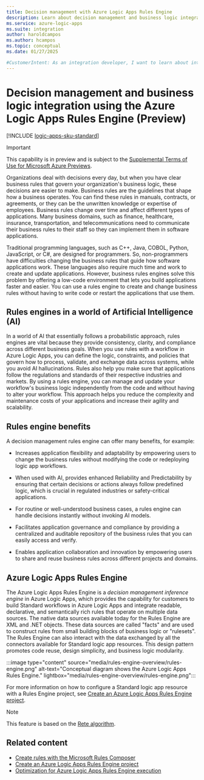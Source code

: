 ```yaml
---
title: Decision management with Azure Logic Apps Rules Engine
description: Learn about decision management and business logic integration with Standard logic app workflows using the Azure Logic Apps Rules Engine.
ms.service: azure-logic-apps
ms.suite: integration
author: haroldcampos
ms.author: hcampos
ms.topic: conceptual
ms.date: 01/27/2025

#CustomerIntent: As an integration developer, I want to learn about integrating business logic and decision management capabilities with Standard workflows in Azure Logic Apps.
---
```


# Decision management and business logic integration using the Azure Logic Apps Rules Engine (Preview)

[!INCLUDE [logic-apps-sku-standard](../../../includes/logic-apps-sku-standard.md)]

> [!IMPORTANT]
> This capability is in preview and is subject to the 
> [Supplemental Terms of Use for Microsoft Azure Previews](https://azure.microsoft.com/support/legal/preview-supplemental-terms/).

Organizations deal with decisions every day, but when you have clear business rules that govern your organization's business logic, these decisions are easier to make. Business rules are the guidelines that shape how a business operates. You can find these rules in manuals, contracts, or agreements, or they can be the unwritten knowledge or expertise of employees. Business rules change over time and affect different types of applications. Many business domains, such as finance, healthcare, insurance, transportation, and telecommunications need to communicate their business rules to their staff so they can implement them in software applications.

Traditional programming languages, such as C++, Java, COBOL, Python, JavaScript, or C#, are designed for programmers. So, non-programmers have difficulties changing the business rules that guide how software applications work. These languages also require much time and work to create and update applications. However, business rules engines solve this problem by offering a low-code environment that lets you build applications faster and easier. You can use a rules engine to create and change business rules without having to write code or restart the applications that use them.

## Rules engines in a world of Artificial Intelligence (AI)

In a world of AI that essentially follows a probabilistic approach, rules engines are vital because they provide consistency, clarity, and compliance across different business goals. When you use rules with a workflow in Azure Logic Apps, you can define the logic, constraints, and policies that govern how to process, validate, and exchange data across systems, while you avoid AI hallucinations. Rules also help you make sure that applications follow the regulations and standards of their respective industries and markets. By using a rules engine, you can manage and update your workflow's business logic independently from the code and without having to alter your workflow. This approach helps you reduce the complexity and maintenance costs of your applications and increase their agility and scalability.

## Rules engine benefits

A decision management rules engine can offer many benefits, for example:

- Increases application flexibility and adaptability by empowering users to change the business rules without modifying the code or redeploying logic app workflows.

- When used with AI, provides enhanced Reliability and Predictability by ensuring that certain decisions or actions always follow predefined logic, which is crucial in regulated industries or safety-critical applications.

- For routine or well-understood business cases, a rules engine can handle decisions instantly without invoking AI models.

- Facilitates application governance and compliance by providing a centralized and auditable repository of the business rules that you can easily access and verify.

- Enables application collaboration and innovation by empowering users to share and reuse business rules across different projects and domains.

## Azure Logic Apps Rules Engine

The Azure Logic Apps Rules Engine is a *decision management inference engine* in Azure Logic Apps, which provides the capability for customers to build Standard workflows in Azure Logic Apps and integrate readable, declarative, and semantically rich rules that operate on multiple data sources. The native data sources available today for the Rules Engine are XML and .NET objects. These data sources are called "facts" and are used to construct rules from small building blocks of business logic or "rulesets". The Rules Engine can also interact with the data exchanged by all the connectors available for Standard logic app resources. This design pattern promotes code reuse, design simplicity, and business logic modularity.

:::image type="content" source="media/rules-engine-overview/rules-engine.png" alt-text="Conceptual diagram shows the Azure Logic Apps Rules Engine." lightbox="media/rules-engine-overview/rules-engine.png":::

For more information on how to configure a Standard logic app resource with a Rules Engine project, see [Create an Azure Logic Apps Rules Engine project](create-rules-engine-project.md).

> [!NOTE]
>
> This feature is based on the [Rete algorithm](https://ieeexplore.ieee.org/document/5454996).

## Related content

- [Create rules with the Microsoft Rules Composer](create-rules.md)
- [Create an Azure Logic Apps Rules Engine project](create-rules-engine-project.md)
- [Optimization for Azure Logic Apps Rules Engine execution](rules-engine-optimization.md)
